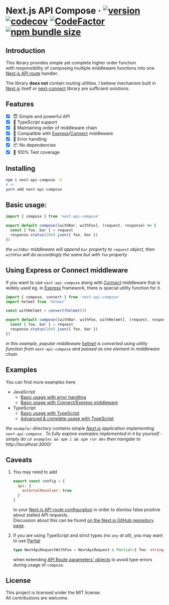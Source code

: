 # Next.js API Compose &middot; [![version](https://badgen.net/npm/v/next-api-compose)](https://www.npmjs.com/package/next-api-compose) [![codecov](https://codecov.io/gh/neg4n/next-api-compose/branch/development/graph/badge.svg?token=VDJSVV76LD)](https://codecov.io/gh/neg4n/next-api-compose) [![CodeFactor](https://www.codefactor.io/repository/github/neg4n/next-api-compose/badge)](https://www.codefactor.io/repository/github/neg4n/next-api-compose) [![npm bundle size](https://badgen.net/bundlephobia/minzip/next-api-compose)](https://bundlephobia.com/package/next-api-compose)

## Introduction

This library provides simple yet complete higher order function  
with responsibility of composing multiple middleware functions into one [Next.js API route][next-api-routes] handler.

The library **does not** contain routing utilities. I believe mechanism built in  
[Next.js][next-homepage] itself or [next-connect][next-connect] library are sufficient solutions.

## Features

- [x] 😇 Simple and powerful API
- [x] 🥷 TypeScript support
- [x] 🧬 Maintaining order of middleware chain
- [x] 🔧 Compatible with [Express][express]/[Connect][connect] middleware
- [x] 💢 Error handling
- [x] 📦 No dependencies
- [x] 💯 100% Test coverage

## Installing

```sh
npm i next-api-compose -S
# or
yarn add next-api-compose
```

## Basic usage:

```js
import { compose } from 'next-api-compose'

export default compose([withBar, withFoo], (request, response) => {
  const { foo, bar } = request
  response.status(200).json({ foo, bar })
})
```

_the `withBar` middleware will append `bar` property to `request` object, then `withFoo` will do accordingly the same but with `foo` property_

## Using Express or Connect middleware

If you want to use `next-api-compose` along with [Connect][connect] middleware that is widely used eg. in [Express][express] framework, there is special utility function for it.

```js
import { compose, convert } from 'next-api-compose'
import helmet from 'helmet'

const withHelmet = convert(helmet())

export default compose([withBar, withFoo, withHelmet], (request, response) => {
  const { foo, bar } = request
  response.status(200).json({ foo, bar })
})
```

_in this example, popular middleware [helmet][helmet] is converted using utility function from `next-api-compose` and passed as one element in middleware chain_

## Examples

You can find more examples here:

- JavaScript
  - [Basic usage with error handling][basic-error-handling]
  - [Basic usage with Connect/Express middleware][basic-express-middleware]
- TypeScript
  - [Basic usage with TypeScript][basic-typescript]
  - [Advanced & complete usage with TypeScript][advanced-typescript-complete]

_the `example/` directory contains simple [Next.js][next-homepage] application implementing `next-api-compose` . To fully explore examples implemented in it by yourself - simply do `cd examples && npm i && npm run dev` then navigate to http://localhost:3000/_

## Caveats

1.  You may need to add

    ```js
    export const config = {
      api: {
        externalResolver: true
      }
    }
    ```

    to your [Next.js API route configuration][next-api-routes-config] in order to dismiss false positive
    about stalled API requests.  
    Discussion about this can be found [on the Next.js GitHub repository page][next-stalled-requests-discussion].

2.  If you are using TypeScript and strict types _(no `any` at all)_, you may want to use [Partial][typescript-partial]

    ```ts
    type NextApiRequestWithFoo = NextApiRequest & Partial<{ foo: string }>
    ```

    when extending [API Route parameters' objects][next-extending-api-parameters] to avoid type errors during usage of `compose`.

## License

This project is licensed under the MIT license.  
All contributions are welcome.

[helmet]: https://github.com/helmetjs/helmet
[connect]: https://github.com/senchalabs/connect
[express]: https://expressjs.com
[next-homepage]: https://nextjs.org/
[next-stalled-requests-discussion]: https://github.com/vercel/next.js/issues/10439#issuecomment-583214126
[typescript-partial]: https://www.typescriptlang.org/docs/handbook/utility-types.html#partialtype
[next-connect]: https://github.com/hoangvvo/next-connect
[next-extending-api-parameters]: https://nextjs.org/docs/api-routes/api-middlewares#extending-the-reqres-objects-with-typescript
[next-api-routes-config]: https://nextjs.org/docs/api-routes/api-middlewares#custom-config
[next-api-routes]: https://nextjs.org/docs/api-routes/introduction
[basic-error-handling]: https://github.com/neg4n/next-api-compose/tree/main/example/pages/api/basic-error-handling.js
[basic-express-middleware]: https://github.com/neg4n/next-api-compose/tree/main/example/pages/api/basic-express-middleware.js
[basic-typescript]: https://github.com/neg4n/next-api-compose/tree/main/example/pages/api/basic-typescript.ts
[advanced-typescript-complete]: https://github.com/neg4n/next-api-compose/tree/main/example/pages/api/advanced-typescript-complete.ts
